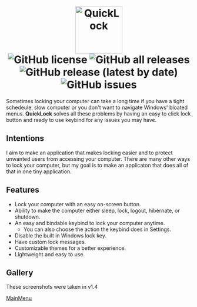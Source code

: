<h1 align="center">
   <img src="https://user-images.githubusercontent.com/53088136/145694415-865e38fc-757c-4668-a9dc-50605b2961eb.png" alt="QuickLock" height="128" /><br>
  <img alt="GitHub license" src="https://img.shields.io/github/license/litetools/QuickLock?style=flat-square"> <img alt="GitHub all releases" src="https://img.shields.io/github/downloads/LiteTools/QuickLock/total?style=flat-square"> <img alt="GitHub release (latest by date)" src="https://img.shields.io/github/v/release/LiteTools/QuickLock?style=flat-square"> <img alt="GitHub issues" src="https://img.shields.io/github/issues/LiteTools/QuickLock?style=flat-square">
</h1>

Sometimes locking your computer can take a long time if you have a tight schedeule, slow computer or you don't want to navigate Windows' bloated menus. **QuickLock** solves all these problems by having an easy to click lock button and ready to use keybind for any issues you may have.

## Intentions

I aim to make an application that makes locking easier and to protect unwanted users from accessing your computer. There are many other ways to lock your computer, but my goal is to make an applicaton that does all of that in one tiny application.
   
## Features

- Lock your computer with an easy on-screen button.
- Ability to make the computer either sleep, lock, logout, hibernate, or shutdown.
- An easy and bindable keybind to lock your computer anytime.
   - You can also choose the action the keybind does in Settings.
- Disable the built in Windows lock key.
- Have custom lock messages.
- Customizable themes for a better experience.
- Lightweight and easy to use.

## Gallery
These screenshots were taken in v1.4

[MainMenu](https://user-images.githubusercontent.com/53088136/222280844-3b2a8b15-984a-425e-85f5-167a3b7ab6d8.png)

   
